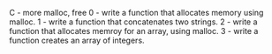 C - more malloc, free
0 - write a function that allocates memory using malloc.
1 - write a function that concatenates two strings.
2 - write a function that allocates memroy for an array, using malloc.
3 - write a function creates an array of integers.
